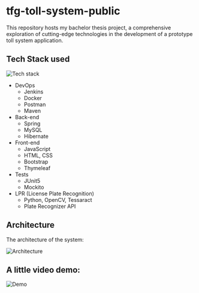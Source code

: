 # tfg-toll-system-public
This repository hosts my bachelor thesis project, a comprehensive exploration of cutting-edge technologies in the development of a prototype toll system application.

## Tech Stack used

![Tech stack]()

- DevOps
  - Jenkins
  - Docker
  - Postman
  - Maven
- Back-end
  - Spring
  - MySQL
  - Hibernate
- Front-end
  - JavaScript
  - HTML, CSS
  - Bootstrap
  - Thymeleaf
- Tests
  - JUnit5
  - Mockito
- LPR (License Plate Recognition)
  - Python, OpenCV, Tessaract
  - Plate Recognizer API
 
## Architecture
The architecture of the system:

![Architecture]()

## A little video demo:

![Demo]()

